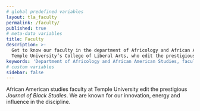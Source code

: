 ```yaml
---
# global predefined variables
layout: tla_faculty
permalink: /faculty/
published: true
# meta-data variables
title: Faculty
description: >-
  Get to know our faculty in the department of Africology and African American Studies at 
  Temple University’s College of Liberal Arts, who edit the prestigious Journal of Black Studies.
keywords: 'Department of Africology and African American Studies, faculty, Journal of Black Studies'
# custom variables
sidebar: false
---
```

African American studies faculty at Temple University edit the prestigious *Journal of Black Studies*. We are known for our innovation, energy and influence in the discipline.
